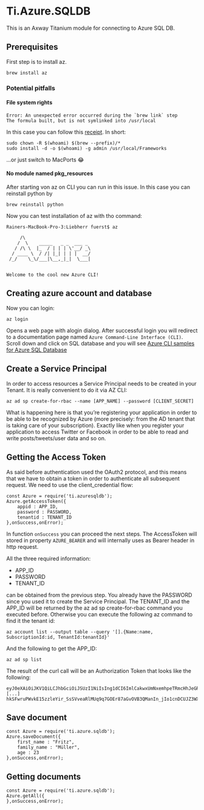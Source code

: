 # Ti.Azure.SQLDB

This is an Axway Titanium module for connecting to Azure SQL DB.

## Prerequisites

First step is to install az.

```
brew install az
```

### Potential pitfalls

#### File system rights
```
Error: An unexpected error occurred during the `brew link` step
The formula built, but is not symlinked into /usr/local
```

In this case you can follow this [receipt](https://gist.github.com/dalegaspi/7d336944041f31466c0f9c7a17f7d601). In short:

```
sudo chown -R $(whoami) $(brew --prefix)/*
sudo install -d -o $(whoami) -g admin /usr/local/Frameworks
```
...or just switch to MacPorts 😂

#### No module named pkg_resources

After starting von az on CLI you can run in this issue. In this case you can reinstall python by

```
brew reinstall python
```

Now you can test installation of az with tho command:

```
Rainers-MacBook-Pro-3:Liebherr fuerst$ az

     /\
    /  \    _____   _ _  ___ _
   / /\ \  |_  / | | | \'__/ _\
  / ____ \  / /| |_| | | |  __/
 /_/    \_\/___|\__,_|_|  \___|


Welcome to the cool new Azure CLI!
```

## Creating azure account and database


Now you can login:

```
az login
```

Opens a web page with alogin dialog. After successful login you will redirect to a documentation page named `Azure Command-Line Interface (CLI)`. Scroll down and click on SQL database and you will see [Azure CLI samples for Azure SQL Database](https://docs.microsoft.com/en-us/azure/sql-database/sql-database-cli-samples?toc=%2fcli%2fazure%2ftoc.json&bc=%2fcli%2fazure%2fbreadcrumb%2ftoc.json) 
	
## Create a Service Principal
In order to access resources a Service Principal needs to be created in your Tenant. It is really convenient to do it via AZ CLI:

```
az ad sp create-for-rbac --name [APP_NAME] --password [CLIENT_SECRET]	
```
What is happening here is that you’re registering your application in order to be able to be recognized by Azure (more precisely: from the AD tenant that is taking care of your subscription). Exactly like when you register your application to access Twitter or Facebook in order to be able to read and write posts/tweets/user data and so on.

## Getting the Access Token

As said before authentication used the OAuth2 protocol, and this means that we have to obtain a token in order to authenticate all subsequent request. We need to use the client_credential flow:

```
const Azure = require('ti.azuresqldb');
Azure.getAccessToken({
	appid : APP_ID,
	password : PASSWORD,
	tenantid : TENANT_ID
},onSuccess,onError);
```
In function `onSuccess` you can proceed the next steps. The AccessToken will stored in property `AZURE_BEARER` and will internally uses as Bearer header in http request.

All the three required information:

*    APP_ID
*    PASSWORD
*    TENANT_ID

can be obtained from the previous step. You already have the PASSWORD since you used it to create the Service Principal. The TENANT_ID and the APP_ID will be returned by the az ad sp create-for-rbac command you executed before. Otherwise you can execute the following az command to find it the tenant id:

```
az account list --output table --query '[].{Name:name, SubscriptionId:id, TenantId:tenantId}'
```

And the following to get the APP_ID:

```
az ad sp list
```

The result of the curl call will be an Authorization Token that looks like the following:

```
eyJ0eXAiOiJKV1QiLCJhbGciOiJSUzI1NiIsIng1dCI6ImlCakwxUmNxemhpeTRmcHhJeGRacW9oTTJZayIsImtpZCI6ImlCakwxUmNxemhpeTRmcHhJeGRac
[...]
hkSFwruPWvkE15zzleYir_SsSVveaRlMUq9q7GOEr87aGvOVB3QManIn_jIo1cnDCUJZ3WX7hcMvq0dLE8Ap1ZL_HQqOzLbJfpnSCDfs2X2pBmqB3JH5rzrCAzeL1mYL5TOgC8k3s1Z_vvTqxD2XrO7QOGhGfxqxxDWJAXiblUtafHg
```

## Save document

```
const Azure = require('ti.azure.sqldb');
Azure.saveDocument({
    first_name : "Fritz",
    family_name : "Müller",
    age : 23
},onSuccess,onError);
```

## Getting documents

```
const Azure = require('ti.azure.sqldb');
Azure.getAll({
},onSuccess,onError);
```